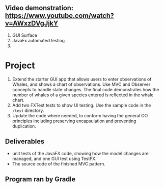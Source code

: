## Video demonstration: https://www.youtube.com/watch?v=AWxzDVgJjkY
1. GUI Surface 
2. JavaFx automated testing
3. 
# Project
1. Extend the starter GUI app that allows users to enter observations of Whales, and shows a chart of observations.
	Use MVC and Observer concepts to handle state changes. The final code demonstrates how the number of whales of a given species entered is reflected in the whale chart. 
2. Add two FXTest tests to show UI testing. Use the sample code in the `/test` directory.
3. Update the code where needed, to conform having the general OO principles including preserving encapsulation and preventing duplication.

## Deliverables
* unit tests of the JavaFX code, showing how the model changes are managed, and one GUI test using TestFX.
* The source code of the finished MVC pattern.

## Program ran by Gradle 

